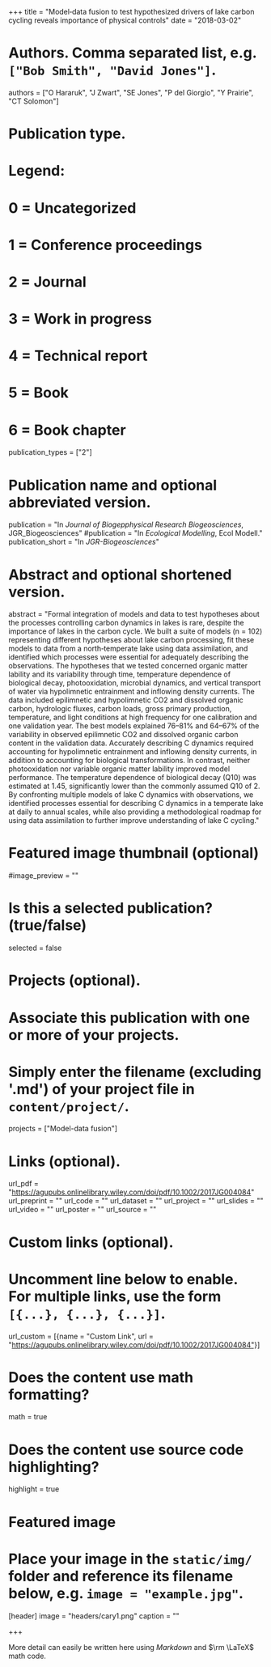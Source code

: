 +++
title = "Model‐data fusion to test hypothesized drivers of lake carbon cycling reveals importance of physical controls"
date = "2018-03-02"

# Authors. Comma separated list, e.g. `["Bob Smith", "David Jones"]`.
authors = ["O Hararuk", "J Zwart", "SE Jones", "P del Giorgio", "Y Prairie", "CT Solomon"]

# Publication type.
# Legend:
# 0 = Uncategorized
# 1 = Conference proceedings
# 2 = Journal
# 3 = Work in progress
# 4 = Technical report
# 5 = Book
# 6 = Book chapter
publication_types = ["2"]

# Publication name and optional abbreviated version.
publication = "In *Journal of Biogepphysical Research Biogeosciences*, JGR_Biogeosciences"
#publication = "In *Ecological Modelling*, Ecol Modell."
publication_short = "In *JGR-Biogeosciences*"

# Abstract and optional shortened version.
abstract = "Formal integration of models and data to test hypotheses about the processes controlling carbon dynamics in lakes is rare, despite the importance of lakes in the carbon cycle. We built a suite of models (n = 102) representing different hypotheses about lake carbon processing, fit these models to data from a north‐temperate lake using data assimilation, and identified which processes were essential for adequately describing the observations. The hypotheses that we tested concerned organic matter lability and its variability through time, temperature dependence of biological decay, photooxidation, microbial dynamics, and vertical transport of water via hypolimnetic entrainment and inflowing density currents. The data included epilimnetic and hypolimnetic CO2 and dissolved organic carbon, hydrologic fluxes, carbon loads, gross primary production, temperature, and light conditions at high frequency for one calibration and one validation year. The best models explained 76–81% and 64–67% of the variability in observed epilimnetic CO2 and dissolved organic carbon content in the validation data. Accurately describing C dynamics required accounting for hypolimnetic entrainment and inflowing density currents, in addition to accounting for biological transformations. In contrast, neither photooxidation nor variable organic matter lability improved model performance. The temperature dependence of biological decay (Q10) was estimated at 1.45, significantly lower than the commonly assumed Q10 of 2. By confronting multiple models of lake C dynamics with observations, we identified processes essential for describing C dynamics in a temperate lake at daily to annual scales, while also providing a methodological roadmap for using data assimilation to further improve understanding of lake C cycling."

# Featured image thumbnail (optional)
#image_preview = ""

# Is this a selected publication? (true/false)
selected = false

# Projects (optional).
#   Associate this publication with one or more of your projects.
#   Simply enter the filename (excluding '.md') of your project file in `content/project/`.
projects = ["Model-data fusion"]

# Links (optional).
url_pdf = "https://agupubs.onlinelibrary.wiley.com/doi/pdf/10.1002/2017JG004084"
url_preprint = ""
url_code = ""
url_dataset = ""
url_project = ""
url_slides = ""
url_video = ""
url_poster = ""
url_source = ""

# Custom links (optional).
#   Uncomment line below to enable. For multiple links, use the form `[{...}, {...}, {...}]`.
url_custom = [{name = "Custom Link", url = "https://agupubs.onlinelibrary.wiley.com/doi/pdf/10.1002/2017JG004084"}]

# Does the content use math formatting?
math = true

# Does the content use source code highlighting?
highlight = true

# Featured image
# Place your image in the `static/img/` folder and reference its filename below, e.g. `image = "example.jpg"`.
[header]
image = "headers/cary1.png"
caption = ""

+++

More detail can easily be written here using *Markdown* and $\rm \LaTeX$ math code.
